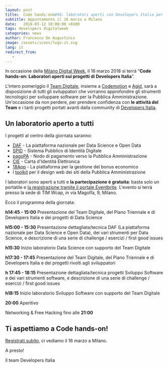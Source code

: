 ```yaml
---
layout: post
title:  Code hands-on&#58; laboratori aperti con Developers Italia per la Milano Digital Week
subtitle: Appuntamento il 16 marzo a Milano
date:   2018-03-12 10:00:00 +0100
tags: developers digitalweek
categories: news
author: Francesco De Augustinis
image: /assets/icons/logo-it.svg
lang: it
redirect_from:
   - 
---
```


In occasione della [Milano Digital Week](https://milanodigitalweek.com/), il 16 marzo 2018 si terrà “**Code hands-on: Laboratori aperti sui progetti di Developers Italia**”. 

L'intero pomeriggio il [Team Digitale](https://teamdigitale.governo.it/), insieme a [Codemotion](https://codemotionworld.com/) e [Agid](https://www.agid.gov.it/), sarà a disposizione di tutti gli sviluppatori che vorranno approfondire gli strumenti tecnologici per sviluppare software per la Pubblica Amministrazione. Un'occasione da non perdere, per prendere confidenza con **le attività del Team** e i tanti progetti portati avanti dalla community di [Developers Italia](https://developers.italia.it/). 

## Un laboratorio aperto a tutti

I progetti al centro della giornata saranno:

* [DAF](https://teamdigitale.governo.it/it/projects/daf.htm) - La piattaforma nazionale per Data Science e Open Data
* [SPID](https://www.spid.gov.it) - Sistema Pubblico di Identità Digitale
* [pagoPA](https://teamdigitale.governo.it/it/projects/pagamenti-digitali.htm) - Nodo di pagamento verso la Pubblica Amministrazione
* [CIE](https://developers.italia.it/it/cie/) - Carta d'Identità Elettronica
* [18App](https://developers.italia.it/it/18app/) - La piattaforma per la gestione del bonus economico
* I [toolkit](https://italia.github.io/design-web-toolkit/) per il design web dei siti della Pubblica Amministrazione

I laboratori sono aperti a tutti e **la partecipazione è gratuita**: basta solo un portatile e [la registrazione tramite il portale Eventbrite](https://www.eventbrite.it/e/biglietti-code-hands-on-laboratori-aperti-sui-progetti-di-developers-italia-43749135843). L'evento si terrà presso la sede di TIM Wcap, in via Magolfa, 9, Milano.

Ecco il programma della giornata:

**h14:45 - 15:00** Presentazione del Team Digitale, del Piano Triennale e di Developers Italia e dei progetti di Data Science

**h15:00 - 15:30** Presentazione dettagliata/tecnica DAF (La piattaforma nazionale per Data Science e Open Data), dei vari strumenti per Data Science, e descrizione di una serie di challenge / esercizi / first good issues

**h15:30** Inizio laboratorio Data Science con supporto del Team Digitale

**h17:30 - 17:45** Presentazione del Team Digitale, del Piano Triennale e di Developers Italia e dei progetti rivolti agli sviluppatori

**h 17:45 - 18:15** Presentazione dettagliata/tecnica progetti Sviluppo Software e dei vari strumenti software, e descrizione di una serie di challenge / esercizi / first good issues

**h18:15** Inizio laboratorio Sviluppo Software con supporto del Team Digitale

**20:00** Aperitivo 

Networking & Free Hacking fino alle **21:00**

## Ti aspettiamo a Code hands-on!

[Registrati subito](https://www.eventbrite.it/e/biglietti-code-hands-on-laboratori-aperti-sui-progetti-di-developers-italia-43749135843), ci vediamo il 16 marzo a Milano.

A presto!

Il team Developers Italia
